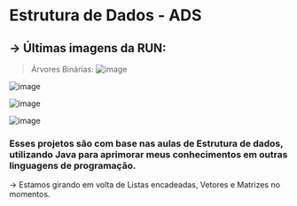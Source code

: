 # Estrutura de Dados - ADS

## -> Últimas imagens da RUN:
> Árvores Binárias: 
![image](https://github.com/user-attachments/assets/bb853cd3-d581-4199-b556-053da0ab5433)

![image](https://github.com/user-attachments/assets/6048317e-d49a-4dc2-93e6-aca2e8a60bba)

![image](https://github.com/user-attachments/assets/03528ecd-3c3a-42a6-b15f-1e1f2b385637)

![image](https://github.com/user-attachments/assets/91c57fb0-ae05-4848-8604-f93bceaca152)

### Esses projetos são com base nas aulas de Estrutura de dados, utilizando Java para aprimorar meus conhecimentos em outras linguagens de programação.
-> Estamos girando em volta de Listas encadeadas, Vetores e Matrizes no momentos.
